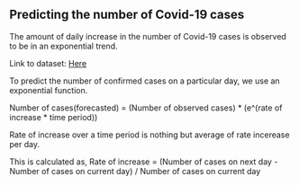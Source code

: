 ## Predicting the number of Covid-19 cases

The amount of daily increase in the number of Covid-19 cases is observed to be in an exponential trend.

Link to dataset: [Here](https://raw.githubusercontent.com/WidhyaOrg/datasets/master/covid19.csv)

To predict the number of confirmed cases on a particular day, we use an exponential function.

Number of cases(forecasted) = (Number of observed cases) * (e^(rate of increase * time period))

Rate of increase over a time period is nothing but average of rate incerease per day.

This is calculated as, Rate of increase = (Number of cases on next day - Number of cases on current day) / Number of cases on current day
